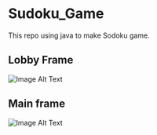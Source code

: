 # Sudoku_Game
This repo using java to make Sodoku game. 

## Lobby Frame
![Image Alt Text](https://media.canva.com/1/image-resize/1/200_162_100_PNG_F/czM6Ly9tZWRpYS1wcml2YXRlLmNhbnZhLmNvbS9ybThWcy9NQUZlWFpybThWcy8xL3AucG5n?osig=AAAAAAAAAAAAAAAAAAAAAHF35pY3a8MkCOJp6B_Yt7TkwsDnmQ6NE7LU32zn15cL&exp=1696540812&x-canva-quality=thumbnail&csig=AAAAAAAAAAAAAAAAAAAAAOYJ3UnwIRHd1Sb1gBBRVwk87QCeZEmwjxio79YglXZI)

## Main frame
![Image Alt Text](https://media.canva.com/1/image-resize/1/200_147_100_PNG_F/czM6Ly9tZWRpYS1wcml2YXRlLmNhbnZhLmNvbS9nRjhocy9NQUZlVXpnRjhocy8xL3AucG5n?osig=AAAAAAAAAAAAAAAAAAAAALPrrSVjk-T0nN48XSFamROLox5CQ67yNqzQSVy7RF4c&exp=1696540363&x-canva-quality=thumbnail&csig=AAAAAAAAAAAAAAAAAAAAAL_WRIQ1D5OlWfX4HT-ZInT9L5gqtJVv1ZLuvHw-Yqkb)
